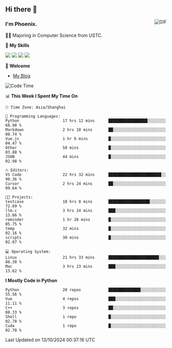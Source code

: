## Hi there 👋
<img align="right" alt="GIF" src="https://raw.githubusercontent.com/JoeyBling/JoeyBling/master/pic/pusheencode.gif" />

### I'm Phoenix.

👨‍🎓 Majoring in Computer Science from USTC.

🌟 **My Skills**

![](https://img.shields.io/badge/-Python-3e74a2?style=flat-square&logo=Python&logoColor=fff)
![](https://img.shields.io/badge/-C++-9f62a5?style=flat&logo=cplusplus&logoColor=white)
![](https://img.shields.io/badge/-Linux-185886?style=flat-square&logo=Linux&logoColor=fff)
![](https://img.shields.io/badge/-Rust-ff4136?style=flat-square&logo=Rust&logoColor=fff)

💬 **Welcome**

- [My Blog](https://ysy-phoenix.github.io/)

<!--START_SECTION:waka-->
![Code Time](http://img.shields.io/badge/Code%20Time-851%20hrs%2038%20mins-blue)

📊 **This Week I Spent My Time On** 

```text
🕑︎ Time Zone: Asia/Shanghai

💬 Programming Languages: 
Python                   17 hrs 12 mins      █████████████████░░░░░░░░   68.98 % 
Markdown                 2 hrs 10 mins       ██░░░░░░░░░░░░░░░░░░░░░░░   08.74 % 
Vue.js                   1 hr 6 mins         █░░░░░░░░░░░░░░░░░░░░░░░░   04.47 % 
Other                    58 mins             █░░░░░░░░░░░░░░░░░░░░░░░░   03.88 % 
JSON                     44 mins             █░░░░░░░░░░░░░░░░░░░░░░░░   02.98 % 

🔥 Editors: 
VS Code                  22 hrs 32 mins      ███████████████████████░░   90.36 % 
Cursor                   2 hrs 24 mins       ██░░░░░░░░░░░░░░░░░░░░░░░   09.64 % 

🐱‍💻 Projects: 
testcase                 18 hrs 8 mins       ██████████████████░░░░░░░   72.69 % 
llm.c                    3 hrs 24 mins       ███░░░░░░░░░░░░░░░░░░░░░░   13.66 % 
reminder                 1 hr 26 mins        █░░░░░░░░░░░░░░░░░░░░░░░░   05.75 % 
temp                     32 mins             █░░░░░░░░░░░░░░░░░░░░░░░░   02.16 % 
scripts                  30 mins             █░░░░░░░░░░░░░░░░░░░░░░░░   02.07 % 

💻 Operating System: 
Linux                    21 hrs 33 mins      ██████████████████████░░░   86.38 % 
Mac                      3 hrs 23 mins       ███░░░░░░░░░░░░░░░░░░░░░░   13.62 % 
```

**I Mostly Code in Python** 

```text
Python                   20 repos            ██████████████░░░░░░░░░░░   55.56 % 
Vue                      4 repos             ███░░░░░░░░░░░░░░░░░░░░░░   11.11 % 
C++                      3 repos             ██░░░░░░░░░░░░░░░░░░░░░░░   08.33 % 
Shell                    1 repo              █░░░░░░░░░░░░░░░░░░░░░░░░   02.78 % 
Cuda                     1 repo              █░░░░░░░░░░░░░░░░░░░░░░░░   02.78 % 
```




 Last Updated on 13/10/2024 00:37:16 UTC
<!--END_SECTION:waka-->

<!--
**ysy-phoenix/ysy-phoenix** is a ✨ _special_ ✨ repository because its `README.md` (this file) appears on your GitHub profile.

Here are some ideas to get you started:

- 🔭 I’m currently working on ...
- 🌱 I’m currently learning ...
- 👯 I’m looking to collaborate on ...
- 🤔 I’m looking for help with ...
- 💬 Ask me about ...
- 📫 How to reach me: ...
- 😄 Pronouns: ...
- ⚡ Fun fact: ...
-->

